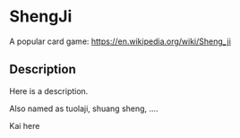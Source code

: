 # ShengJi
A popular card game: https://en.wikipedia.org/wiki/Sheng_ji

## Description
Here is a description.

Also named as tuolaji, shuang sheng, ....

Kai here
